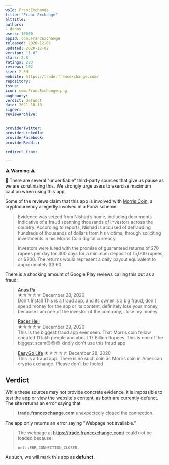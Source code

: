 ```yaml
---
wsId: FrancExchange
title: "Franc Exchange"
altTitle: 
authors:
- danny
users: 10000
appId: com.FrancExchange
released: 2020-12-02
updated: 2020-12-02
version: "1.0"
stars: 2.8
ratings: 283
reviews: 162
size: 2.3M
website: https://trade.francexchange.com/
repository: 
issue: 
icon: com.FrancExchange.png
bugbounty: 
verdict: defunct
date: 2021-10-18
signer: 
reviewArchive:


providerTwitter: 
providerLinkedIn: 
providerFacebook: 
providerReddit: 

redirect_from:

---
```



**⚠️ Warning ⚠️** 

🚩 There are several "unverifiable" third-party sources that give us pause as we are scrutinizing this. We strongly urge users to exercise maximum caution when using this app. 

Some of the reviews claim that this app is involved with [Morris Coin,](https://coingeek.com/morris-coin-founder-arrested-in-india-over-alleged-digital-currency-scam/) a cryptocurrency allegedly involved in a Ponzi scheme.


> Evidence was seized from Nishad’s home, including documents indicative of a fraud spanning thousands of investors across the country. According to reports, Nishad is accused of defrauding hundreds of thousands of dollars from his victims, through soliciting investments in his Morris Coin digital currency.
>
> Investors were lured with the promise of guaranteed returns of 270 rupees per day for 300 days for a minimum deposit of 15,000 rupees, or $200. The returns would represent a daily payout equivalent to approximately $3.60.

There is a shocking amount of Google Play reviews calling this out as a fraud:

> [Anas Pa](https://play.google.com/store/apps/details?id=com.FrancExchange&reviewId=gp%3AAOqpTOHuULQ_x7JDujQyOVTiqIqPdNhmOK_hsOpT4VmLJLhdmvLHeJvjsIPm49AjYSX8MR8CfLIpla2EGUu6_us)<br>
  ★☆☆☆☆ December 28, 2020 <br>
       Don't Install This is a fraud app, and its owner is a big fraud, don't spend money for the app or its content, definitely lose your money, because I am one of the investor of the company, i lose my money.
       
> [Racer Hell](https://play.google.com/store/apps/details?id=com.FrancExchange&reviewId=gp%3AAOqpTOESY568t76oMkZl9yyRg--VmVADvmlrM-bRJNMhF2cRJsWHb7qOdlsGXvThnvTbTNMDWjyS_DYJDK7ilRw)<br>
  ★☆☆☆☆ December 29, 2020 <br>
       This is the biggest fraud app ever seen. That Morris coin fellow cheated 11 lakh people and about 17 Billion Rupees. This is one of the biggest scam😑😑😑 kindly don't use this fraud app.

> [EasyGo Life](https://play.google.com/store/apps/details?id=com.FrancExchange&reviewId=gp%3AAOqpTOEh_GpYj3_5jU7WJ3Mf4HrGjX3cVFKhWCnTLNoXbGe74ZLV8kfw2C45dJH4ksHEz-YR9VdhQshvHKaK6Vo)
  ★☆☆☆☆ December 28, 2020 <br>
  	This is a fraud app. There is no such coin as Morris coin in American crypto exchange. Please don't be fooled
  
## Verdict

While these sources may not provide concrete evidence, it is impossible to test the app or view the website's content, as both are currently defunct. The site returns an error saying that 

> **trade.francexchange.com** unexpectedly closed the connection.

The app only returns an error saying "Webpage not available."

> The webpage at https://trade.francexchange.com/ could not be loaded because:
>
> `net::ERR_CONNECTION_CLOSED.`

As such, we will mark this app as **defunct.**
